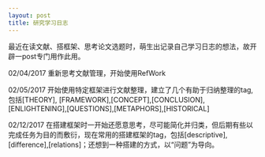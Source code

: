 ```yaml
---
layout: post
title: 研究学习日志
---
```


最近在读文献、搭框架、思考论文选题时，萌生出记录自己学习日志的想法，故开辟一post专门用作此用。

02/04/2017 重新思考文献管理，开始使用RefWork

02/05/2017 开始使用特定框架进行文献整理，建立了几个有助于归纳整理的tag,包括[THEORY], [FRAMEWORK],[CONCEPT],[CONCLUSION],[ENLIGHTENING],[QUESTIONS],[METAPHORS],[HISTORICAL]

02/12/2017 在搭建框架时一开始还愿意思考，尽可能简化并归类，但后期有些以完成任务为目的而敷衍，现在常用的搭建框架的tag，包括[descriptive],[difference],[relations]；还想到一种搭建的方式，以“问题”为导向。
